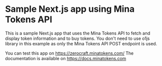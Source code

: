 # Sample Next.js app using Mina Tokens API

This is a sample Next.js app that uses the Mina Tokens API to fetch and display token information and to buy tokens.
You don't need to use o1js library in this example as only the Mina Tokens API POST endpoint is used.

You can test this app on https://zerocraft.minatokens.com/
The documentation is available on https://docs.minatokens.com
